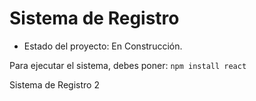 <h1> Sistema de Registro</h1>

- Estado del proyecto: En Construcción.


Para ejecutar el sistema, debes poner:
```npm install react```

Sistema de Registro 2
